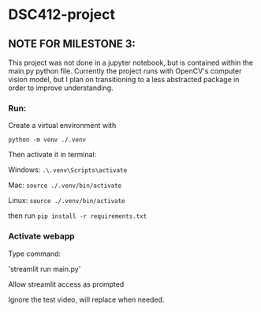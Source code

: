 # DSC412-project

## NOTE FOR MILESTONE 3:

This project was not done in a jupyter notebook, but is contained within the main.py python file. Currently the project runs with OpenCV's computer vision model, but I plan on transitioning to a less abstracted package in order to improve understanding.

### Run:

Create a virtual environment with

`python -m venv ./.venv`

Then activate it in terminal:

Windows: `.\.venv\Scripts\activate`

Mac: `source ./.venv/bin/activate`

Linux: `source ./.venv/bin/activate`

then run `pip install -r requirements.txt`

### Activate webapp

Type command:

'streamlit run main.py'

Allow streamlit access as prompted

Ignore the test video, will replace when needed.
